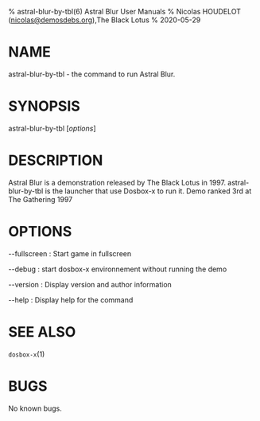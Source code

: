 % astral-blur-by-tbl(6) Astral Blur User Manuals
% Nicolas HOUDELOT (nicolas@demosdebs.org),The Black Lotus
% 2020-05-29

# NAME
astral-blur-by-tbl - the command to run Astral Blur.

# SYNOPSIS
astral-blur-by-tbl [*options*]

# DESCRIPTION
Astral Blur is a demonstration released by The Black Lotus in 1997.
astral-blur-by-tbl is the launcher that use Dosbox-x to run it.
Demo ranked 3rd at The Gathering 1997

# OPTIONS
\--fullscreen
:   Start game in fullscreen

\--debug
:   start dosbox-x environnement without running the demo

\--version
:   Display version and author information

\--help
:   Display help for the command

# SEE ALSO
`dosbox-x`(1)

# BUGS
No known bugs.
